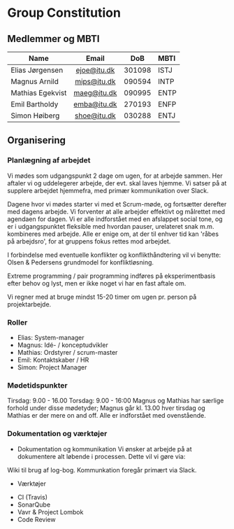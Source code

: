 # Group Constitution

## Medlemmer og MBTI
| Name             | Email       | DoB    | MBTI |
| ---------------- |:-----------:| :-----:| :--- |
| Elias Jørgensen  | ejoe@itu.dk | 301098 | ISTJ |
| Magnus Arnild    | mips@itu.dk | 090594 | INTP |
| Mathias Egekvist | maeg@itu.dk | 090995 | ENTP |
| Emil Bartholdy   | emba@itu.dk | 270193 | ENFP |
| Simon Høiberg    | shoe@itu.dk | 030288 | ENTJ |

## Organisering

### Planlægning af arbejdet
Vi mødes som udgangspunkt 2 dage om ugen, for at arbejde sammen. Her aftaler vi og uddelegerer arbejde, der evt. skal laves hjemme.
Vi satser på at supplere arbejdet hjemmefra, med primær kommunikation over Slack.

Dagene hvor vi mødes starter vi med et Scrum-møde, og fortsætter derefter med dagens arbejde.
Vi forventer at alle arbejder effektivt og målrettet med agendaen for dagen.
Vi er alle indforstået med en afslappet social tone, og er i udgangspunktet fleksible med hvordan pauser, urelateret snak m.m. kombineres med arbejde.
Alle er enige om, at der til enhver tid kan 'råbes på arbejdsro', for at gruppens fokus rettes mod arbejdet. 

I forbindelse med eventuelle konflikter og konflikthåndtering vil vi benytte:
Olsen & Pedersens grundmodel for konfliktløsning.

Extreme programming / pair programming indføres på eksperimentbasis efter behov og lyst, men er ikke noget vi har en fast aftale om.

Vi regner med at bruge mindst 15-20 timer om ugen pr. person på projektarbejde.

### Roller
- Elias: System-manager
- Magnus: Idé- / konceptudvikler
- Mathias: Ordstyrer / scrum-master
- Emil: Kontaktskaber / HR
- Simon: Project Manager

### Mødetidspunkter

Tirsdag: 9.00 - 16.00
Torsdag: 9.00 - 16:00
Magnus og Mathias har særlige forhold under disse mødetyder;
Magnus går kl. 13.00 hver tirsdag og Mathias er der mere on and off.
Alle er indforstået med ovenstående.

### Dokumentation og værktøjer
* Dokumentation og kommunikation
Vi ønsker at arbejde på at dokumentere alt løbende i processen. Dette vil vi gøre via:

Wiki til brug af log-bog.
Kommunkation foregår primært via Slack.

* Værktøjer
 - CI (Travis)
 - SonarQube
 - Vavr & Project Lombok
 - Code Review
